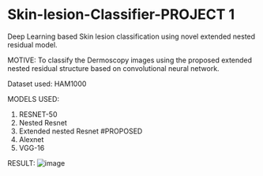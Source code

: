 # Skin-lesion-Classifier-PROJECT 1
Deep Learning based Skin lesion classification using novel extended nested residual model.

MOTIVE:
To classify the Dermoscopy images using the proposed extended nested residual structure based on convolutional neural network.

Dataset used: HAM1000

MODELS USED:
1. RESNET-50
2. Nested Resnet
3. Extended nested Resnet #PROPOSED
4. Alexnet
5. VGG-16

RESULT:
![image](https://user-images.githubusercontent.com/112458855/213107343-903236a3-ea44-462d-aac3-a514907d8eea.png)
